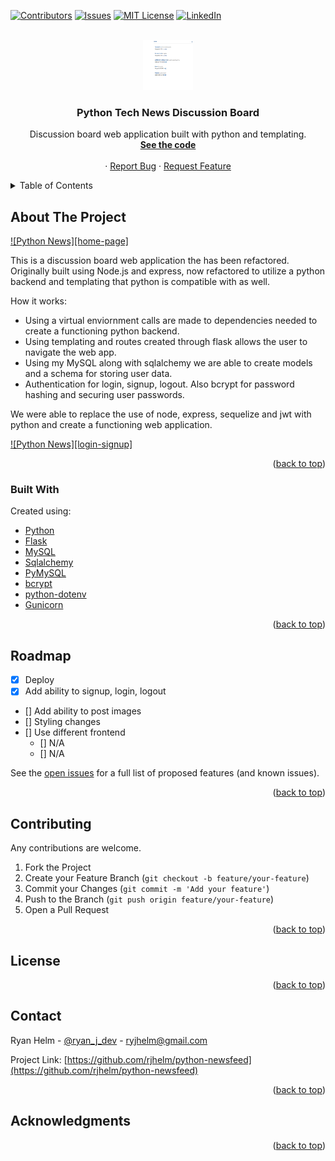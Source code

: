 <div id="top"></div>
<!--
*** Thanks for checking out the Best-README-Template. If you have a suggestion
*** that would make this better, please fork the repo and create a pull request
*** or simply open an issue with the tag "enhancement".
*** Don't forget to give the project a star!
*** Thanks again! Now go create something AMAZING! :D
-->



<!-- PROJECT SHIELDS -->
<!--
*** I'm using markdown "reference style" links for readability.
*** Reference links are enclosed in brackets [ ] instead of parentheses ( ).
*** See the bottom of this document for the declaration of the reference variables
*** for contributors-url, forks-url, etc. This is an optional, concise syntax you may use.
*** https://www.markdownguide.org/basic-syntax/#reference-style-links
-->
[![Contributors][contributors-shield]][contributors-url]
[![Issues][issues-shield]][issues-url]
[![MIT License][license-shield]][license-url]
[![LinkedIn][linkedin-shield]][linkedin-url]



<!-- PROJECT LOGO -->
<br />
<div align="center">
  <a href="https://github.com/rjhelm/python-newsfeed">
    <img src="https://github.com/rjhelm/python-newsfeed/blob/main/assets/home.png?raw=true" alt="Logo" width="80" height="80">
  </a>

  <h3 align="center">Python Tech News Discussion Board</h3>

  <p align="center">
    Discussion board web application built with python and templating. 
    <br />
    <a href="https://github.com/rjhelm/python-newsfeed"><strong>See the code</strong></a>
    <br />
    <br />
    ·
    <a href="https://github.com/othneildrew/Best-README-Template/issues">Report Bug</a>
    ·
    <a href="https://github.com/othneildrew/Best-README-Template/issues">Request Feature</a>
  </p>
</div>



<!-- TABLE OF CONTENTS -->
<details>
  <summary>Table of Contents</summary>
  <ol>
    <li>
      <a href="#about-the-project">About The Project</a>
      <ul>
        <li><a href="#built-with">Built With</a></li>
      </ul>
    </li>
    <li><a href="#usage">Usage</a></li>
    <li><a href="#roadmap">Roadmap</a></li>
    <li><a href="#contributing">Contributing</a></li>
    <li><a href="#license">License</a></li>
    <li><a href="#contact">Contact</a></li>
    <li><a href="#acknowledgments">Acknowledgments</a></li>
  </ol>
</details>



<!-- ABOUT THE PROJECT -->
## About The Project

[![Python News][home-page]](https://github.com/rjhelm/python-newsfeed/blob/main/assets/home.png?raw=true)

This is a discussion board web application the has been refactored. Originally built using Node.js and express, now refactored to utilize a python backend and templating that python is compatible with as well.

How it works:

* Using a virtual enviornment calls are made to dependencies needed to create a functioning python backend. 
* Using templating and routes created through flask allows the user to navigate the web app.
* Using my MySQL along with sqlalchemy we are able to create models and a schema for storing user data.
* Authentication for login, signup, logout. Also bcrypt for password hashing and securing user passwords.

We were able to replace the use of node, express, sequelize and jwt with python and create a functioning web application.

[![Python News][login-signup]](https://github.com/rjhelm/python-newsfeed/blob/main/assets/login-signup.png?raw=true)

<p align="right">(<a href="#top">back to top</a>)</p>



### Built With

Created using:

* [Python](https://www.python.org//)
* [Flask](https://flask.palletsprojects.com/en/2.0.x/)
* [MySQL](https://www.mysql.com/)
* [Sqlalchemy](https://www.sqlalchemy.org/)
* [PyMySQL](https://pymysql.readthedocs.io/en/latest/)
* [bcrypt](https://pypi.org/project/bcrypt/)
* [python-dotenv](https://pypi.org/project/python-dotenv/)
* [Gunicorn](https://docs.gunicorn.org/en/stable/)

<p align="right">(<a href="#top">back to top</a>)</p>


<!-- ROADMAP -->
## Roadmap

- [x] Deploy 
- [x] Add ability to signup, login, logout
- [] Add ability to post images
- [] Styling changes
- [] Use different frontend 
    - [] N/A
    - [] N/A

See the [open issues](https://github.com/rjhelm/python-newsfeed) for a full list of proposed features (and known issues).

<p align="right">(<a href="#top">back to top</a>)</p>



<!-- CONTRIBUTING -->
## Contributing

Any contributions are welcome.

1. Fork the Project
2. Create your Feature Branch (`git checkout -b feature/your-feature`)
3. Commit your Changes (`git commit -m 'Add your feature'`)
4. Push to the Branch (`git push origin feature/your-feature`)
5. Open a Pull Request

<p align="right">(<a href="#top">back to top</a>)</p>



<!-- LICENSE -->
## License



<p align="right">(<a href="#top">back to top</a>)</p>



<!-- CONTACT -->
## Contact

Ryan Helm - [@ryan_j_dev](https://twitter.com/ryan_j_dev) - ryjhelm@gmail.com

Project Link: [https://github.com/rjhelm/python-newsfeed](https://github.com/rjhelm/python-newsfeed)

<p align="right">(<a href="#top">back to top</a>)</p>



<!-- ACKNOWLEDGMENTS -->
## Acknowledgments

<p align="right">(<a href="#top">back to top</a>)</p>



<!-- MARKDOWN LINKS & IMAGES -->
<!-- https://www.markdownguide.org/basic-syntax/#reference-style-links -->
[contributors-shield]: https://img.shields.io/github/contributors/rjhelm/python-newsfeed.svg?style=for-the-badge
[contributors-url]: https://github.com/rjhelm/python-newsfeed
[issues-shield]: https://img.shields.io/github/issues/rjhelm/python-newsfeed.svg?style=for-the-badge
[issues-url]: https://github.com/rjhelm/python-newsfeed/issues
[license-shield]: https://img.shields.io/github/license/rjhelm/python-newsfeed.svg?style=for-the-badge
[license-url]: https://github.com/rjhelm/python-newsfeed/blob/master/LICENSE.txt
[linkedin-shield]: https://img.shields.io/badge/-LinkedIn-black.svg?style=for-the-badge&logo=linkedin&colorB=555
[linkedin-url]: https://linkedin.com/in/ryjhelm
